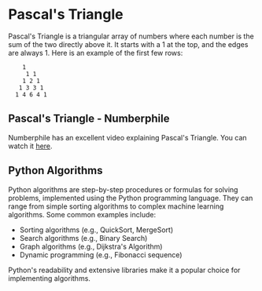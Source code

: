 # Pascal's Triangle

Pascal's Triangle is a triangular array of numbers where each number is the sum of the two directly above it. It starts with a 1 at the top, and the edges are always 1. Here is an example of the first few rows:

```
    1
     1 1
    1 2 1
   1 3 3 1
  1 4 6 4 1
```

## Pascal's Triangle - Numberphile

Numberphile has an excellent video explaining Pascal's Triangle. You can watch it [here](https://www.youtube.com/watch?v=XMriWTvPXHI).

## Python Algorithms

Python algorithms are step-by-step procedures or formulas for solving problems, implemented using the Python programming language. They can range from simple sorting algorithms to complex machine learning algorithms. Some common examples include:

- Sorting algorithms (e.g., QuickSort, MergeSort)
- Search algorithms (e.g., Binary Search)
- Graph algorithms (e.g., Dijkstra's Algorithm)
- Dynamic programming (e.g., Fibonacci sequence)

Python's readability and extensive libraries make it a popular choice for implementing algorithms.
